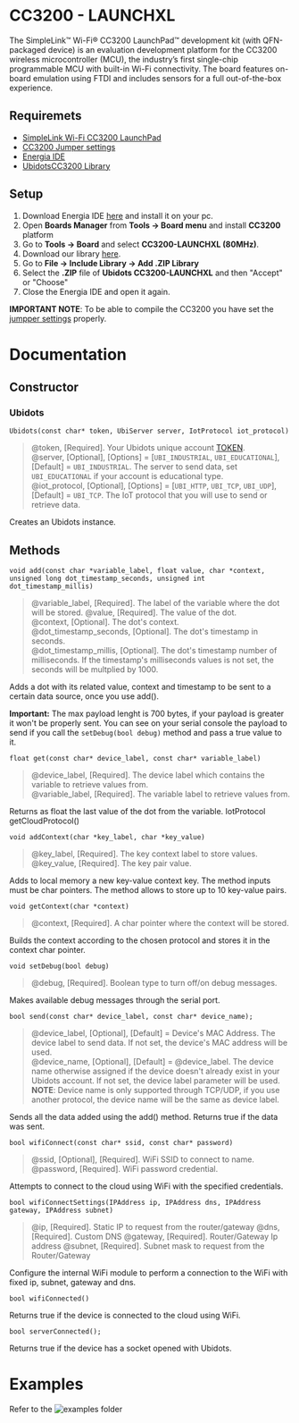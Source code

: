 # CC3200 - LAUNCHXL

The SimpleLink™ Wi-Fi® CC3200 LaunchPad™ development kit (with QFN-packaged device) is an evaluation development platform for the CC3200 wireless microcontroller (MCU), the industry’s first single-chip programmable MCU with built-in Wi-Fi connectivity. The board features on-board emulation using FTDI and includes sensors for a full out-of-the-box experience.

## Requiremets

* [SimpleLink Wi-Fi CC3200 LaunchPad](http://www.ti.com/tool/cc3200-launchxl)
* [CC3200 Jumper settings](http://energia.nu/cc3200guide/)
* [Energia IDE](http://energia.nu/download/)
* [UbidotsCC3200 Library](https://github.com/ubidots/ubidots-CC3200/archive/master.zip)

## Setup

1. Download Energia IDE [here](http://energia.nu/download/) and install it on your pc.
2. Open **Boards Manager** from **Tools -> Board menu** and install **CC3200** platform
3. Go to **Tools -> Board** and select **CC3200-LAUNCHXL (80MHz)**.
4. Download our library [here](https://github.com/ubidots/ubidots-CC3200/archive/master.zip).
5. Go to **File -> Include Library -> Add .ZIP Library**
6. Select the **.ZIP** file of **Ubidots CC3200-LAUNCHXL** and then "Accept" or "Choose"
7. Close the Energia IDE and open it again.

**IMPORTANT NOTE**: To be able to compile the CC3200 you have set the [jumpper settings](http://energia.nu/cc3200guide/) properly.

# Documentation

## Constructor
 
### Ubidots

```
Ubidots(const char* token, UbiServer server, IotProtocol iot_protocol)
```

> @token, [Required]. Your Ubidots unique account [TOKEN](http://help.ubidots.com/user-guides/find-your-token-from-your-ubidots-account).  
> @server, [Optional], [Options] = [`UBI_INDUSTRIAL`, `UBI_EDUCATIONAL`], [Default] = `UBI_INDUSTRIAL`. The server to send data, set `UBI_EDUCATIONAL` if your account is educational type.  
> @iot_protocol, [Optional], [Options] = [`UBI_HTTP`, `UBI_TCP`, `UBI_UDP`], [Default] = `UBI_TCP`. The IoT protocol that you will use to send or retrieve data.

Creates an Ubidots instance.

## Methods

```
void add(const char *variable_label, float value, char *context, unsigned long dot_timestamp_seconds, unsigned int dot_timestamp_millis)
```

> @variable_label, [Required]. The label of the variable where the dot will be stored.
> @value, [Required]. The value of the dot.  
> @context, [Optional]. The dot's context.  
> @dot_timestamp_seconds, [Optional]. The dot's timestamp in seconds.  
> @dot_timestamp_millis, [Optional]. The dot's timestamp number of milliseconds. If the timestamp's milliseconds values is not set, the seconds will be multplied by 1000.

Adds a dot with its related value, context and timestamp to be sent to a certain data source, once you use add().

**Important:** The max payload lenght is 700 bytes, if your payload is greater it won't be properly sent. You can see on your serial console the payload to send if you call the `setDebug(bool debug)` method and pass a true value to it.

```
float get(const char* device_label, const char* variable_label)
```

> @device_label, [Required]. The device label which contains the variable to retrieve values from.  
> @variable_label, [Required]. The variable label to retrieve values from.

Returns as float the last value of the dot from the variable.
IotProtocol getCloudProtocol()

```
void addContext(char *key_label, char *key_value)
```

> @key_label, [Required]. The key context label to store values.  
> @key_value, [Required]. The key pair value.

Adds to local memory a new key-value context key. The method inputs must be char pointers. The method allows to store up to 10 key-value pairs.

```
void getContext(char *context)
```

> @context, [Required]. A char pointer where the context will be stored.

Builds the context according to the chosen protocol and stores it in the context char pointer.

```
void setDebug(bool debug)
```

> @debug, [Required]. Boolean type to turn off/on debug messages.

Makes available debug messages through the serial port.

```
bool send(const char* device_label, const char* device_name);
```

> @device_label, [Optional], [Default] = Device's MAC Address. The device label to send data. If not set, the device's MAC address will be used.  
> @device_name, [Optional], [Default] = @device_label. The device name otherwise assigned if the device doesn't already exist in your Ubidots account. If not set, the device label parameter will be used. **NOTE**: Device name is only supported through TCP/UDP, if you use another protocol, the device name will be the same as device label.  

Sends all the data added using the add() method. Returns true if the data was sent.


```
bool wifiConnect(const char* ssid, const char* password)
```

> @ssid, [Optional], [Required]. WiFi SSID to connect to name.  
> @password, [Required]. WiFi password credential.

Attempts to connect to the cloud using WiFi with the specified credentials.

```
bool wifiConnectSettings(IPAddress ip, IPAddress dns, IPAddress gateway, IPAddress subnet)
```

> @ip, [Required]. Static IP to request from the router/gateway
> @dns, [Required]. Custom DNS 
> @gateway, [Required]. Router/Gateway Ip address 
> @subnet, [Required]. Subnet mask to request from the Router/Gateway  

Configure the internal WiFi module to perform a connection to the WiFi with fixed ip, subnet, gateway and dns.

```
bool wifiConnected()
```
Returns true if the device is connected to the cloud using WiFi.

```
bool serverConnected();
```
Returns true if the device has a socket opened with Ubidots.

# Examples

Refer to the ![examples](https://github.com/ubidots/ubidots-CC3200/tree/master/examples) folder
